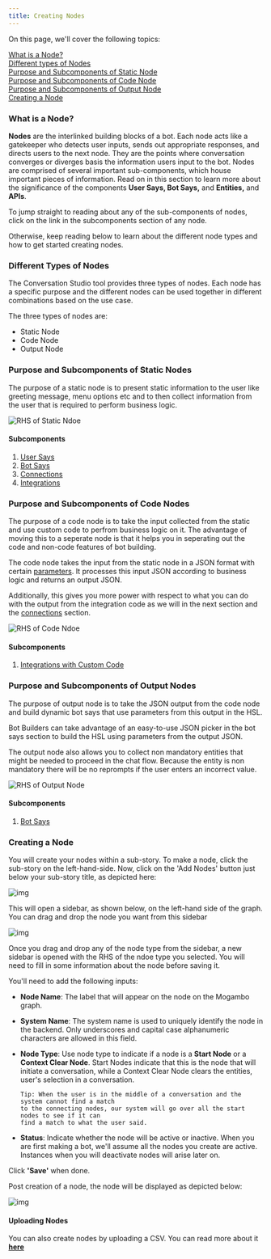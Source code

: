 ```yaml
---
title: Creating Nodes
---
```


On this page, we'll cover the following topics:

[What is a Node?](#what-is-a-node)  
[Different types of Nodes](#different-types-of-nodes)  
[Purpose and Subcomponents of Static Node](#subcomponents-of-static-nodes)  
[Purpose and Subcomponents of Code Node](#subcomponents-of-code-nodes)  
[Purpose and Subcomponents of Output Node](#subcomponents-of-output-nodes)    
[Creating a Node](#creating-a-node)

### What is a Node?

**Nodes** are the interlinked building blocks of a bot. Each node acts like a gatekeeper who detects user inputs, sends out appropriate responses, and directs users to the next node. They are the points where conversation converges or diverges basis the information users input to the bot. Nodes are comprised of several important sub-components, which house important pieces of information. Read on in this section to learn more about the significance of the components **User Says, Bot Says,** and **Entities,** and **APIs**.

To jump straight to reading about any of the sub-components of nodes, click on the link in the subcomponents section of any node. 

Otherwise, keep reading below to learn about the different node types and how to get started creating nodes.

### Different Types of Nodes
The Conversation Studio tool provides three types of nodes. Each node has a specific purpose and the different nodes can be used together in different combinations based on the use case.

The three types of nodes are:

* Static Node
* Code Node
* Output Node

### Purpose and Subcomponents of Static Nodes

The purpose of a static node is to present static information to the user like greeting message, menu options etc and to then collect information from the user that is required to perform business logic.

![RHS of Static Ndoe](assets/bot-builder-nodes/static-node.png)

#### Subcomponents

1. [User Says](user-says.md)
2. [Bot Says](bot-says.md)
3. [Connections](connections.md)
4. [Integrations](../integrations/introduction.md)

### Purpose and Subcomponents of Code Nodes

The purpose of a code node is to take the input collected from the static and use custom code to perfrom business logic on it. The advantage of moving this to a seperate node is that it helps you in seperating out the code and non-code features of bot building. 

The code node takes the input from the static node in a JSON format with certain [parameters](../integrations/integration-parameters.md). It processes this input JSON according to business logic and returns an output JSON.

Additionally, this gives you more power with respect to what you can do with the output from the integration code as we will in the next section and the [connections](connections.md) section.

![RHS of Code Ndoe](assets/bot-builder-nodes/code-node.png)


#### Subcomponents
1. [Integrations with Custom Code](../integrations/integrating-custom-code.md)

### Purpose and Subcomponents of Output Nodes

The purpose of output node is to take the JSON output from the code node and build dynamic bot says that use parameters from this output in the HSL.

Bot Builders can take advantage of an easy-to-use JSON picker in the bot says section to build the HSL using parameters from the output JSON.

The output node also allows you to collect non mandatory entities that might be needed to proceed in the chat flow. Because the entity is non mandatory there will be no reprompts if the user enters an incorrect value.

![RHS of Output Node](assets/bot-builder-nodes/output-node.png)

#### Subcomponents
1. [Bot Says](bot-says.md)

### Creating a Node

You will create your nodes within a sub-story. To make a node, click the sub-story on the left-hand-side. Now, click on the 'Add Nodes' button just below your sub-story title, as depicted here:

![img](assets/Nodes1.png)

This will open a sidebar, as shown below, on the left-hand side of the graph. You can drag and drop the node you want from this sidebar

![img](assets/Nodes2.png)

Once you drag and drop any of the node type from the sidebar, a new sidebar is opened with the RHS of the ndoe type you selected. You will need to fill in some information about the node before saving it.

You'll need to add the following inputs:

- **Node Name**: The label that will appear on the node on the Mogambo graph.

- **System Name**: The system name is used to uniquely identify the node in the backend. Only underscores and capital case alphanumeric characters are allowed in this field.

- **Node Type**: Use node type to indicate if a node is a **Start Node** or a **Context Clear Node**. Start Nodes indicate that this is the node that will initiate a conversation, while a Context Clear Node clears the entities, user's selection in a conversation.

      Tip: When the user is in the middle of a conversation and the system cannot find a match 
      to the connecting nodes, our system will go over all the start nodes to see if it can 
      find a match to what the user said. 

- **Status**: Indicate whether the node will be active or inactive. When you are first making a bot, we'll assume all the nodes you create are active. Instances when you will deactivate nodes will arise later on.

Click **'Save'** when done.

Post creation of a node, the node will be displayed as depicted below:

![img](assets/Nodes3.png)


#### Uploading Nodes

You can also create nodes by uploading a CSV. You can read more about it [**here**](https://docs.haptik.ai/bot-builder/basic/upload-graph-nodes)
